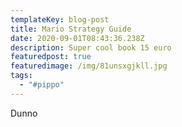 ```yaml
---
templateKey: blog-post
title: Mario Strategy Guide
date: 2020-09-01T08:43:36.238Z
description: Super cool book 15 euro
featuredpost: true
featuredimage: /img/81unsxgjkll.jpg
tags:
  - "#pippo"
---
```

Dunno